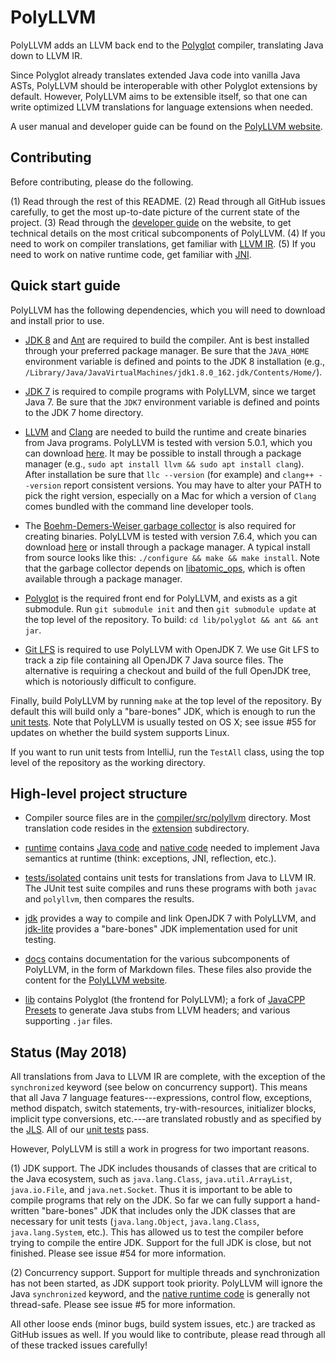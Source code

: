 PolyLLVM
========

PolyLLVM adds an LLVM back end to the [Polyglot](https://www.cs.cornell.edu/projects/polyglot/) compiler, translating Java down to LLVM IR.

Since Polyglot already translates extended Java code into vanilla Java ASTs, PolyLLVM should be interoperable with other Polyglot extensions by default. However, PolyLLVM aims to be extensible itself, so that one can write optimized LLVM translations for language extensions when needed.

A user manual and developer guide can be found on the [PolyLLVM website](http://gharrma.github.io/polyllvm/).


Contributing
------------

Before contributing, please do the following.

(1) Read through the rest of this README.
(2) Read through all GitHub issues carefully, to get the most up-to-date picture of the current state of the project.
(3) Read through the [developer guide](http://gharrma.github.io/polyllvm/developer-guide.html) on the website, to get technical details on the most critical subcomponents of PolyLLVM.
(4) If you need to work on compiler translations, get familiar with [LLVM IR](https://llvm.org/docs/LangRef.html).
(5) If you need to work on native runtime code, get familiar with [JNI](https://docs.oracle.com/javase/7/docs/technotes/guides/jni/spec/design.html).


Quick start guide
-----------------

PolyLLVM has the following dependencies, which you will need to download and install prior to use.

- [JDK 8](http://www.oracle.com/technetwork/java/javase/downloads/index-jsp-138363.html) and [Ant](http://ant.apache.org) are required to build the compiler. Ant is best installed through your preferred package manager. Be sure that the `JAVA_HOME` environment variable is defined and points to the JDK 8 installation (e.g., `/Library/Java/JavaVirtualMachines/jdk1.8.0_162.jdk/Contents/Home/`).

- [JDK 7](http://www.oracle.com/technetwork/java/javase/downloads/java-archive-downloads-javase7-521261.html) is required to compile programs with PolyLLVM, since we target Java 7. Be sure that the `JDK7` environment variable is defined and points to the JDK 7 home directory.

- [LLVM](http://llvm.org) and [Clang](https://clang.llvm.org) are needed to build the runtime and create binaries from Java programs. PolyLLVM is tested with version 5.0.1, which you can download [here](http://releases.llvm.org/download.html#5.0.1). It may be possible to install through a package manager (e.g., `sudo apt install llvm && sudo apt install clang`). After installation be sure that `llc --version` (for example) and `clang++ --version` report consistent versions. You may have to alter your PATH to pick the right version, especially on a Mac for which a version of `Clang` comes bundled with the command line developer tools.

- The [Boehm-Demers-Weiser garbage collector](http://www.hboehm.info/gc/) is also required for creating binaries. PolyLLVM is tested with version 7.6.4, which you can download [here](http://www.hboehm.info/gc/gc_source/) or install through a package manager. A typical install from source looks like this: `./configure && make && make install`. Note that the garbage collector depends on [libatomic_ops](https://github.com/ivmai/libatomic_ops), which is often available through a package manager.

- [Polyglot](https://github.com/polyglot-compiler/polyglot/) is the required front end for PolyLLVM, and exists as a git submodule. Run `git submodule init` and then `git submodule update` at the top level of the repository. To build: `cd lib/polyglot && ant && ant jar`.

- [Git LFS](https://git-lfs.github.com) is required to use PolyLLVM with OpenJDK 7. We use Git LFS to track a zip file containing all OpenJDK 7 Java source files. The alternative is requiring a checkout and build of the full OpenJDK tree, which is notoriously difficult to configure.

Finally, build PolyLLVM by running `make` at the top level of the repository. By default this will build only a "bare-bones" JDK, which is enough to run the [unit tests](tests/isolated). Note that PolyLLVM is usually tested on OS X; see issue #55 for updates on whether the build system supports Linux.

If you want to run unit tests from IntelliJ, run the `TestAll` class, using the top level of the repository as the working directory.


High-level project structure
----------------------------

- Compiler source files are in the [compiler/src/polyllvm](compiler/src/polyllvm) directory. Most translation code resides in the [extension](compiler/src/polyllvm/extension) subdirectory.

- [runtime](runtime) contains [Java code](runtime/src) and [native code](runtime/native) needed to implement Java semantics at runtime (think: exceptions, JNI, reflection, etc.).

- [tests/isolated](tests/isolated) contains unit tests for translations from Java to LLVM IR. The JUnit test suite compiles and runs these programs with both `javac` and `polyllvm`, then compares the results.

- [jdk](jdk) provides a way to compile and link OpenJDK 7 with PolyLLVM, and [jdk-lite](jdk-lite) provides a "bare-bones" JDK implementation used for unit testing.

- [docs](docs) contains documentation for the various subcomponents of PolyLLVM, in the form of Markdown files. These files also provide the content for the [PolyLLVM website](http://gharrma.github.io/polyllvm/).

- [lib](lib) contains Polyglot (the frontend for PolyLLVM); a fork of [JavaCPP Presets](https://github.com/bytedeco/javacpp-presets) to generate Java stubs from LLVM headers; and various supporting `.jar` files.


Status (May 2018)
-----------------

All translations from Java to LLVM IR are complete, with the exception of the `synchronized` keyword (see below on concurrency support). This means that all Java 7 language features---expressions, control flow, exceptions, method dispatch, switch statements, try-with-resources, initializer blocks, implicit type conversions, etc.---are translated robustly and as specified by the [JLS](https://docs.oracle.com/javase/specs/jls/se7/html/index.html). All of our [unit tests](tests/isolated) pass.

However, PolyLLVM is still a work in progress for two important reasons.

(1) JDK support. The JDK includes thousands of classes that are critical to the Java ecosystem, such as `java.lang.Class`, `java.util.ArrayList`, `java.io.File`, and `java.net.Socket`. Thus it is important to be able to compile programs that rely on the JDK. So far we can fully support a hand-written "bare-bones" JDK that includes only the JDK classes that are necessary for unit tests (`java.lang.Object`, `java.lang.Class`, `java.lang.System`, etc.). This has allowed us to test the compiler before trying to compile the entire JDK. Support for the full JDK is close, but not finished. Please see issue #54 for more information.

(2) Concurrency support. Support for multiple threads and synchronization has not been started, as JDK support took priority. PolyLLVM will ignore the Java `synchronized` keyword, and the [native runtime code](runtime/native) is generally not thread-safe. Please see issue #5 for more information.

All other loose ends (minor bugs, build system issues, etc.) are tracked as GitHub issues as well. If you would like to contribute, please read through all of these tracked issues carefully!

